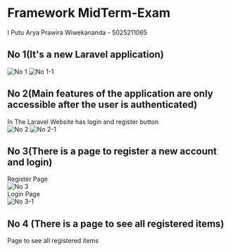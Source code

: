 # Framework MidTerm-Exam
I Putu Arya Prawira Wiwekananda - 5025211065<br>
## No 1(It's a new Laravel application)
![No 1](https://cdn.discordapp.com/attachments/827014097219878982/1166983802686550088/image.png?ex=654c795c&is=653a045c&hm=269fa0452b0a1095465aa0e1226febbf7b0b671281512571da1c83c8c790cd29&)
![No 1-1](https://cdn.discordapp.com/attachments/827014097219878982/1166984272343732274/image.png?ex=654c79cc&is=653a04cc&hm=44dcfcbb9fbfd45960165a6c157882e3626a7071677f31012ebfa1139afce0a9&)

## No 2(Main features of the application are only accessible after the user is authenticated)
In The Laravel Website has login and register button<br>
![No 2](https://cdn.discordapp.com/attachments/827014097219878982/1166991596617744474/image.png?ex=654c809e&is=653a0b9e&hm=8853029f679f0bbeb1413cfa61b23e7e2a081b3493cba5a7bd369d1a0c65cda6&)
![No 2-1](https://cdn.discordapp.com/attachments/827014097219878982/1166991734778105886/image.png?ex=654c80bf&is=653a0bbf&hm=1d139542a476ae2e9be6b37f6c53f194ce515dc53cf486e5e6e2a313bf2e96a9&)

## No 3(There is a page to register a new account and login)
Register Page<br>
![No 3](https://cdn.discordapp.com/attachments/827014097219878982/1166992573051715605/image.png?ex=654c8187&is=653a0c87&hm=b094b19349920c18cf04d0eb3846c1612413fc36e4084aa304e73d08c1bb0dca&)<br>
Login Page<br>
![No 3-1](https://cdn.discordapp.com/attachments/827014097219878982/1166992618052395018/image.png?ex=654c8191&is=653a0c91&hm=9d022c623237dd5a29c07faf14993131f7cc483a0d9b07f2b9be5201836df7d5&)

## No 4 (There is a page to see all registered items)
Page to see all registered items<br>
